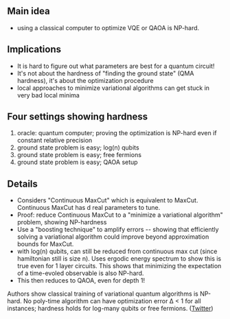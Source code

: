 ## Main idea
* using a classical computer to optimize VQE or QAOA is NP-hard.

## Implications
* It is hard to figure out what parameters are best for a quantum circuit!
* It's not about the hardness of "finding the ground state" (QMA hardness), it's about the optimization procedure
* local approaches to minimize variational algorithms can get stuck in very bad local minima

## Four settings showing hardness
1. oracle: quantum computer; proving the optimization is NP-hard even if constant relative precision
2. ground state problem is easy; log(n) qubits
3. ground state problem is easy; free fermions
4. ground state problem is easy; QAOA setup

## Details
* Considers "Continuous MaxCut" which is equivalent to MaxCut. Continuous MaxCut has d real parameters to tune.
* Proof: reduce Continuous MaxCut to a "minimize a variational algorithm" problem, showing NP-hardness
* Use a "boosting technique" to amplify errors -- showing that efficiently solving a variational algorithm could improve beyond approximation bounds for MaxCut.
* with log(n) qubits, can still be reduced from continuous max cut (since hamiltonian still is size n). Uses ergodic energy spectrum to show this is true even for 1 layer circuits. This shows that minimizing the expectation of a time-evoled observable is also NP-hard.
* This then reduces to QAOA, even for depth 1!


Authors show classical training of variational quantum algorithms is NP-hard. No poly-time algorithm can have optimization error ∆ < 1 for all instances; hardness holds for log-many qubits or free fermions. ([Twitter](https://twitter.com/JoshuahHeath/status/1351913954214367236))
